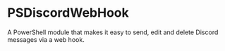 # PSDiscordWebHook
A PowerShell module that makes it easy to send, edit and delete Discord messages via a web hook.
